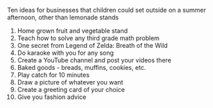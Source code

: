 Ten ideas for businesses that children could set outside on a summer afternoon, other than lemonade stands

1. Home grown fruit and vegetable stand
1. Teach how to solve any third grade math problem
1. One secret from Legend of Zelda: Breath of the Wild
1. Do karaoke with you for any song
1. Create a YouTube channel and post your videos there
1. Baked goods - breads, muffins, cookies, etc.
1. Play catch for 10 minutes
1. Draw a picture of whatever you want
1. Create a greeting card of your choice
1. Give you fashion advice

